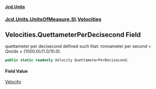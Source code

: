 #### [Jcd.Units](index.md 'index')
### [Jcd.Units.UnitsOfMeasure.SI](Jcd.Units.UnitsOfMeasure.SI.md 'Jcd.Units.UnitsOfMeasure.SI').[Velocities](Velocities.md 'Jcd.Units.UnitsOfMeasure.SI.Velocities')

## Velocities.QuettameterPerDecisecond Field

quettameter per decisecond defined such that: ronnameter per second = Qm/ds × (1000.0)/(1.0/10.0).

```csharp
public static readonly Velocity QuettameterPerDecisecond;
```

#### Field Value
[Velocity](Velocity.md 'Jcd.Units.UnitTypes.Velocity')